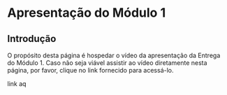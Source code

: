 # Apresentação do Módulo 1

## <a>Introdução</a>

O propósito desta página é hospedar o vídeo da apresentação da Entrega do Módulo 1. Caso não seja viável assistir ao vídeo diretamente nesta página, por favor, clique no link fornecido para acessá-lo.


link aq